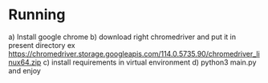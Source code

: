 
# Running
a) Install google chrome
b) download right chromedriver and put it in present directory
    ex https://chromedriver.storage.googleapis.com/114.0.5735.90/chromedriver_linux64.zip
c) install requirements in virtual environment
d) python3 main.py and enjoy

